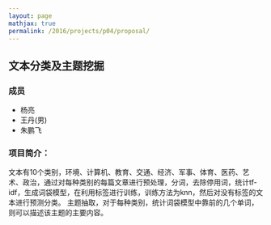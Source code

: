 ```yaml
---
layout: page
mathjax: true
permalink: /2016/projects/p04/proposal/
---
```


## 文本分类及主题挖掘

### 成员

- 杨亮
- 王丹(男)
- 朱鹏飞

### 项目简介：

文本有10个类别，环境、计算机、教育、交通、经济、军事、体育、医药、艺术、政治，通过对每种类别的每篇文章进行预处理，分词，去除停用词，统计tf-idf，生成词袋模型，在利用标签进行训练，训练方法为knn，然后对没有标签的文本进行预测分类。
主题抽取，对于每种类别，统计词袋模型中靠前的几个单词，则可以描述该主题的主要内容。

